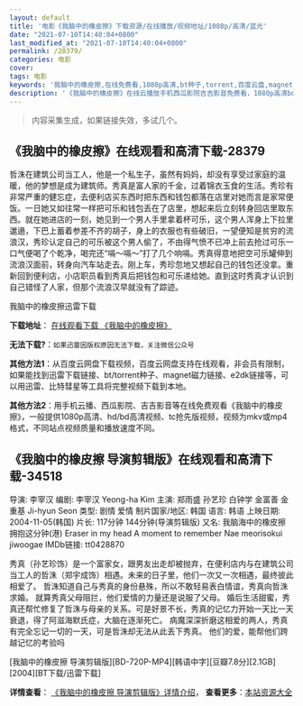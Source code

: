 ```yaml
---
layout: default
title: '电影《我脑中的橡皮擦》下载资源/在线播放/视频地址/1080p/高清/蓝光'
date: "2021-07-10T14:40:04+0800"
last_modified_at: "2021-07-10T14:40:04+0800"
permalink: /28379/
categories: 电影
cover:
tags: 电影
keywords: '我脑中的橡皮擦,在线免费看,1080p高清,bt种子,torrent,百度云盘,magnet,磁力链,迅雷下载资源'
description: '《我脑中的橡皮擦》在线云播放手机西瓜影院吉吉影音免费看，1080p高清bd/hd未删减完整版和tc抢先枪版，mkv/mp4格式，附带bt/torrent种子、magnet/磁力链、百度云盘、网盘资源迅雷下载链接'
---
```


>内容采集生成，如果链接失效，多试几个。


## 《我脑中的橡皮擦》在线观看和高清下载-28379

哲洙在建筑公司当工人，他是一个私生子，虽然有妈妈，却没有享受过家庭的温暖，他的梦想是成为建筑师。秀真是富人家的千金，过着锦衣玉食的生活。秀珍有非常严重的健忘症，去便利店买东西时把东西和钱包都落在店里对她而言是家常便饭。一日她又如往常一样把可乐和钱包丢在了店里，想起来后立刻转身回店里取东西。就在她进店的一刻，她见到一个男人手里拿着杯可乐，这个男人浑身上下拉里邋遢，下巴上蓄着参差不齐的胡子，身上的衣服也有些破旧，一望便知是贫穷的流浪汉，秀珍认定自己的可乐被这个男人偷了，不由得气愤不已冲上前去抢过可乐一口气便喝了个乾净，喝完还“嗝～嗝～”打了几个响嗝。秀真得意地把空可乐罐伸到流浪汉面前，转身向汽车站走去。刚上车，秀珍忽地又想起自己的钱包还没拿。重新回到便利店，小店职员看到秀真后把钱包和可乐递给她。直到这时秀真才认识到自己错怪了人家，但那个流浪汉早就没有了踪迹。


我脑中的橡皮擦迅雷下载

**下载地址**： [在线观看下载 《我脑中的橡皮擦》](https://www.993dy.com//vod-detail-id-20128.html) 


**无法下载?**：`如果迅雷因版权原因无法下载，关注微信公众号 `

**其他方法1**：从百度云网盘下载视频，百度云网盘支持在线观看，非会员有限制，如果能找到迅雷下载链接、bt/torrent种子、magnet磁力链接、e2dk链接等，可以用迅雷、比特彗星等工具将完整视频下载到本地。

**其他方法2**：用手机云播、西瓜影院、吉吉影音等在线免费观看《我脑中的橡皮擦》，一般提供1080p高清、hd/bd高清视频、tc抢先版视频，视频为mkv或mp4格式，不同站点视频质量和播放速度不同。


## 《我脑中的橡皮擦 导演剪辑版》在线观看和高清下载-34518

导演: 李宰汉 编剧: 李宰汉 Yeong-ha Kim 主演: 郑雨盛 孙艺珍 白钟学 金富善 金重基 Ji-hyun Seon 类型: 剧情 爱情 制片国家/地区: 韩国 语言: 韩语 上映日期: 2004-11-05(韩国) 片长: 117分钟 144分钟(导演剪辑版) 又名: 我脑海中的橡皮擦 拥抱这分钟(港) Eraser in my head A moment to remember Nae meorisokui jiwoogae IMDb链接: tt0428870

秀真（孙艺珍饰）是一个富家女，跟男友出走却被抛弃，在便利店内与在建筑公司当工人的哲洙（郑宇成饰）相遇。未来的日子里，他们一次又一次相遇，最终彼此相爱了。 哲洙知道自己与秀真的身份悬殊，所以不敢轻易表白情谊，秀真向哲洙求婚。 就算秀真父母阻拦，他们爱情的力量还是说服了父母。 婚后生活甜蜜，秀真还帮忙修复了哲洙与母亲的关系。可是好景不长，秀真的记忆力开始一天比一天衰退，得了阿滋海默氏症，大脑在逐渐死亡。 病魔深深折磨这相爱的两人，秀真有完全忘记一切的一天，可是哲洙却无法从此丢下秀真。 他们的爱，能帮他们跨越记忆的考验吗


[我脑中的橡皮擦 导演剪辑版][BD-720P-MP4][韩语中字][豆瓣7.8分][2.1GB][2004][BT下载/迅雷下载]

**详情查看**： [《我脑中的橡皮擦 导演剪辑版》详情介绍](/movie/34518/)， **查看更多**：[本站资源大全](/movie/t/all/)

